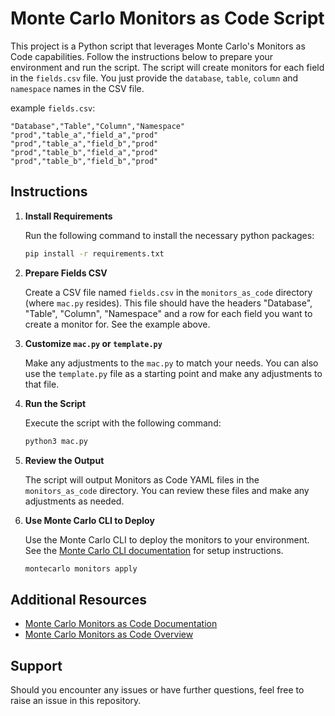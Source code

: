 
# Monte Carlo Monitors as Code Script

This project is a Python script that leverages Monte Carlo's Monitors as Code capabilities. Follow the instructions below to prepare your environment and run the script. The script will create monitors for each field in the `fields.csv` file. You just provide the `database`, `table`, `column` and `namespace` names in the CSV file.

example `fields.csv`:

   ```csv
   "Database","Table","Column","Namespace"
   "prod","table_a","field_a","prod"
   "prod","table_a","field_b","prod"
   "prod","table_b","field_a","prod"
   "prod","table_b","field_b","prod"
   ```

## Instructions

1. **Install Requirements**

   Run the following command to install the necessary python packages:

   ```sh
   pip install -r requirements.txt
   ```

2. **Prepare Fields CSV**

   Create a CSV file named `fields.csv` in the `monitors_as_code` directory (where `mac.py` resides). This file should have the headers "Database", "Table", "Column", "Namespace" and a row for each field you want to create a monitor for. See the example above.

3. **Customize `mac.py` or `template.py`**

   Make any adjustments to the `mac.py` to match your needs. You can also use the `template.py` file as a starting point and make any adjustments to that file.

4. **Run the Script**

   Execute the script with the following command:

   ```sh
   python3 mac.py
   ```

5. **Review the Output**

   The script will output Monitors as Code YAML files in the `monitors_as_code` directory. You can review these files and make any adjustments as needed.

6. **Use Monte Carlo CLI to Deploy**

   Use the Monte Carlo CLI to deploy the monitors to your environment. See the [Monte Carlo CLI documentation](https://docs.getmontecarlo.com/docs/using-the-cli) for setup instructions.

   ```sh
   montecarlo monitors apply 
   ```

## Additional Resources

- [Monte Carlo Monitors as Code Documentation](https://docs.getmontecarlo.com/docs/monitors-as-code)
- [Monte Carlo Monitors as Code Overview](https://docs.getmontecarlo.com/docs/monitors-as-code-1)

## Support

Should you encounter any issues or have further questions, feel free to raise an issue in this repository.
